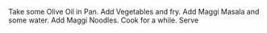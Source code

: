 Take some Olive Oil in Pan.
Add Vegetables and fry.
Add Maggi Masala and some water.
Add Maggi Noodles.
Cook for a while.
Serve

